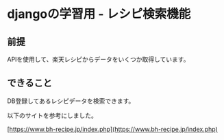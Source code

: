 # djangoの学習用 - レシピ検索機能
## 前提
APIを使用して、楽天レシピからデータをいくつか取得しています。
## できること
DB登録してあるレシピデータを検索できます。

以下のサイトを参考にしました。

[https://www.bh-recipe.jp/index.php](https://www.bh-recipe.jp/index.php)
